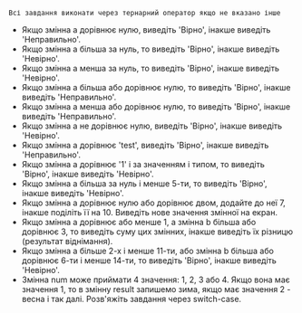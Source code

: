 `Всі завдання виконати через тернарний оператор якщо не вказано інше`

* Якщо змінна a дорівнює нулю, виведіть 'Вірно', інакше виведіть 'Неправильно'.
* Якщо змінна a більша за нуль, то виведіть 'Вірно', інакше виведіть 'Невірно'.
* Якщо змінна a менша за нуль, то виведіть 'Вірно', інакше виведіть 'Невірно'.
* Якщо змінна a більша або дорівнює нулю, то виведіть 'Вірно', інакше виведіть 'Неправильно'.
* Якщо змінна a менша або дорівнює нулю, то виведіть 'Вірно', інакше виведіть 'Неправильно'.
* Якщо змінна a не дорівнює нулю, виведіть 'Вірно', інакше виведіть 'Невірно'.
* Якщо змінна a дорівнює 'test', виведіть 'Вірно', інакше виведіть 'Неправильно'.
* Якщо змінна a дорівнює '1' і за значенням і типом, то виведіть 'Вірно', інакше виведіть 'Невірно'.
* Якщо змінна a більша за нуль і менше 5-ти, то виведіть 'Вірно', інакше виведіть 'Невірно'.
* Якщо змінна a дорівнює нулю або дорівнює двом, додайте до неї 7, інакше поділіть її на 10. Виведіть нове значення змінної на екран.
* Якщо змінна a дорівнює або менше 1, а змінна b більша або дорівнює 3, то виведіть суму цих змінних, інакше виведіть їх різницю (результат віднімання).
* Якщо змінна a більше 2-х і менше 11-ти, або змінна b більша або дорівнює 6-ти і менше 14-ти, то виведіть 'Вірно', інакше виведіть 'Невірно'.
* Змінна num може приймати 4 значення: 1, 2, 3 або 4. Якщо вона має значення 1, то в змінну result запишемо зима, якщо має значення 2 - весна і так далі. Розв'яжіть завдання через switch-case.